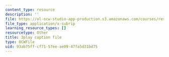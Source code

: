 ```yaml
---
content_type: resource
description: ''
file: https://ol-ocw-studio-app-production.s3.amazonaws.com/courses/res-18-009-learn-differential-equations-up-close-with-gilbert-strang-and-cleve-moler-fall-2015/93ab75ffcf7157eeae0947fa5d31bd75_x0Ap2kDsGRQ.vtt
file_type: application/x-subrip
learning_resource_types: []
resourcetype: Other
title: 3play caption file
type: OCWFile
uid: 93ab75ff-cf71-57ee-ae09-47fa5d31bd75
---
```

